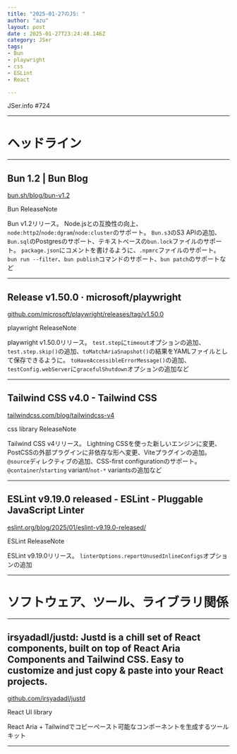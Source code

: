 ```yaml
---
title: "2025-01-27のJS: "
author: "azu"
layout: post
date : 2025-01-27T23:24:48.146Z
category: JSer
tags:
- Bun
- playwright
- css 
- ESLint
- React

---
```


JSer.info #724

----

<h1 class="site-genre">ヘッドライン</h1>

----

## Bun 1.2 | Bun Blog
[bun.sh/blog/bun-v1.2](https://bun.sh/blog/bun-v1.2 "Bun 1.2 | Bun Blog")
<p class="jser-tags jser-tag-icon"><span class="jser-tag">Bun</span> <span class="jser-tag">ReleaseNote</span></p>

Bun v1.2リリース。
Node.jsとの互換性の向上、`node:http2`/`node:dgram`/`node:cluster`のサポート。
`Bun.s3`のS3 APIの追加、`Bun.sql`のPostgresのサポート、テキストベースの`bun.lock`ファイルのサポート。
`package.json`にコメントを書けるように、`.npmrc`ファイルのサポート。
`bun run --filter`、`bun publish`コマンドのサポート、`bun patch`のサポートなど


----

## Release v1.50.0 · microsoft/playwright
[github.com/microsoft/playwright/releases/tag/v1.50.0](https://github.com/microsoft/playwright/releases/tag/v1.50.0 "Release v1.50.0 · microsoft/playwright")
<p class="jser-tags jser-tag-icon"><span class="jser-tag">playwright</span> <span class="jser-tag">ReleaseNote</span></p>

playwright v1.50.0リリース。
`test.step`に`timeout`オプションの追加、`test.step.skip()`の追加、`toMatchAriaSnapshot()`の結果をYAMLファイルとして保存できるように。
`toHaveAccessibleErrorMessage()`の追加、`testConfig.webServer`に`gracefulShutdown`オプションの追加など


----

## Tailwind CSS v4.0 - Tailwind CSS
[tailwindcss.com/blog/tailwindcss-v4](https://tailwindcss.com/blog/tailwindcss-v4 "Tailwind CSS v4.0 - Tailwind CSS")
<p class="jser-tags jser-tag-icon"><span class="jser-tag">css </span> <span class="jser-tag">library</span> <span class="jser-tag">ReleaseNote</span></p>

Tailwind CSS v4リリース。
Lightning CSSを使った新しいエンジンに変更、PostCSSの外部プラグインに非依存な形へ変更、Viteプラグインの追加。
`@source`ディレクティブの追加、CSS-first configurationのサポート。
`@container`/`starting` variant/`not-*` variantsの追加など


----

## ESLint v9.19.0 released - ESLint - Pluggable JavaScript Linter
[eslint.org/blog/2025/01/eslint-v9.19.0-released/](https://eslint.org/blog/2025/01/eslint-v9.19.0-released/ "ESLint v9.19.0 released - ESLint - Pluggable JavaScript Linter")
<p class="jser-tags jser-tag-icon"><span class="jser-tag">ESLint</span> <span class="jser-tag">ReleaseNote</span></p>

ESLint v9.19.0リリース。
`linterOptions.reportUnusedInlineConfigs`オプションの追加


----
<h1 class="site-genre">ソフトウェア、ツール、ライブラリ関係</h1>

----

## irsyadadl/justd: Justd is a chill set of React components, built on top of React Aria Components and Tailwind CSS. Easy to customize and just copy &amp; paste into your React projects.
[github.com/irsyadadl/justd](https://github.com/irsyadadl/justd "irsyadadl/justd: Justd is a chill set of React components, built on top of React Aria Components and Tailwind CSS. Easy to customize and just copy &amp; paste into your React projects.")
<p class="jser-tags jser-tag-icon"><span class="jser-tag">React</span> <span class="jser-tag">UI</span> <span class="jser-tag">library</span></p>

React Aria + Tailwindでコピーペースト可能なコンポーネントを生成するツールキット


----
